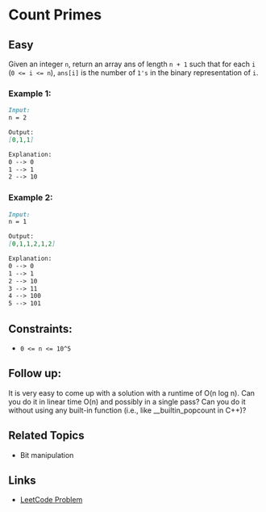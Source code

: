# Count Primes

## Easy

Given an integer `n`, return an array ans of length `n + 1` such that for each `i` (`0 <= i <= n`), `ans[i]` is the number of `1's` in the binary representation of `i`.

### Example 1:
```markdown
Input:
n = 2

Output:
[0,1,1]

Explanation: 
0 --> 0
1 --> 1
2 --> 10
```

### Example 2:
```markdown
Input:
n = 1

Output:
[0,1,1,2,1,2]

Explanation:
0 --> 0
1 --> 1
2 --> 10
3 --> 11
4 --> 100
5 --> 101

```

## Constraints:
- `0 <= n <= 10^5`


## Follow up:

It is very easy to come up with a solution with a runtime of O(n log n). Can you do it in linear time O(n) and possibly in a single pass?
Can you do it without using any built-in function (i.e., like __builtin_popcount in C++)?


## Related Topics
- Bit manipulation


## Links
- [LeetCode Problem](https://leetcode.com/problems/counting-bits/description/)

